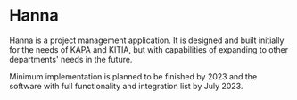 # Hanna
Hanna is a project management application. It is designed and built initially for the needs of KAPA and KITIA, but with capabilities of expanding to other departments' needs in the future. 

Minimum implementation is planned to be finished by 2023 and the software with full functionality and integration list by July 2023. 
